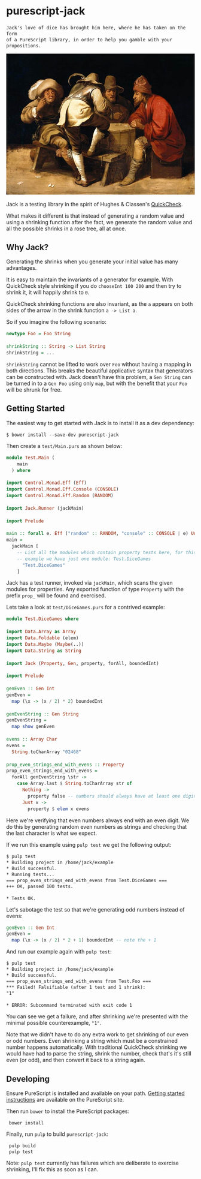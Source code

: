 # purescript-jack

```
Jack's love of dice has brought him here, where he has taken on the form
of a PureScript library, in order to help you gamble with your propositions.
```

![](img/dice.jpg)

Jack is a testing library in the spirit of Hughes & Classen's
[QuickCheck](http://www.cs.tufts.edu/~nr/cs257/archive/john-hughes/quick.pdf).

What makes it different is that instead of generating a random value and
using a shrinking function after the fact, we generate the random value
and all the possible shrinks in a rose tree, all at once.

## Why Jack?

Generating the shrinks when you generate your initial value has many
advantages.

It is easy to maintain the invariants of a generator for example. With
QuickCheck style shrinking if you do `chooseInt 100 200` and then try to
shrink it, it will happily shrink to `0`.

QuickCheck shrinking functions are also invariant, as the `a` appears on
both sides of the arrow in the shrink function `a -> List a`.

So if you imagine the following scenario:

```purescript
newtype Foo = Foo String

shrinkString :: String -> List String
shrinkString = ...
```

`shrinkString` cannot be lifted to work over `Foo` without having
a mapping in both directions. This breaks the beautiful applicative
syntax that generators can be constructed with. Jack doesn't have this
problem, a `Gen String` can be turned in to a `Gen Foo` using only
`map`, but with the benefit that your `Foo` will be shrunk for free.

## Getting Started

The easiest way to get started with Jack is to install it as a dev dependency:

```
$ bower install --save-dev purescript-jack
```

Then create a `test/Main.purs` as shown below:

```purescript
module Test.Main (
    main
  ) where

import Control.Monad.Eff (Eff)
import Control.Monad.Eff.Console (CONSOLE)
import Control.Monad.Eff.Random (RANDOM)

import Jack.Runner (jackMain)

import Prelude

main :: forall e. Eff ("random" :: RANDOM, "console" :: CONSOLE | e) Unit
main =
  jackMain [
    -- List all the modules which contain property tests here, for this
    -- example we have just one module: Test.DiceGames
      "Test.DiceGames"
    ]
```

Jack has a test runner, invoked via `jackMain`, which scans the given
modules for properties. Any exported function of type `Property` with
the prefix `prop_` will be found and exercised.

Lets take a look at `test/DiceGames.purs` for a contrived example:

```purescript
module Test.DiceGames where

import Data.Array as Array
import Data.Foldable (elem)
import Data.Maybe (Maybe(..))
import Data.String as String

import Jack (Property, Gen, property, forAll, boundedInt)

import Prelude

genEven :: Gen Int
genEven =
  map (\x -> (x / 2) * 2) boundedInt

genEvenString :: Gen String
genEvenString =
  map show genEven

evens :: Array Char
evens =
  String.toCharArray "02468"

prop_even_strings_end_with_evens :: Property
prop_even_strings_end_with_evens =
  forAll genEvenString \str ->
    case Array.last $ String.toCharArray str of
      Nothing ->
        property false -- numbers should always have at least one digit
      Just x ->
        property $ elem x evens
```

Here we're verifying that even numbers always end with an even digit. We
do this by generating random even numbers as strings and checking that
the last character is what we expect.

If we run this example using `pulp test` we get the following output:

```
$ pulp test
* Building project in /home/jack/example
* Build successful.
* Running tests...
=== prop_even_strings_end_with_evens from Test.DiceGames ===
+++ OK, passed 100 tests.

* Tests OK.
```

Let's sabotage the test so that we're generating odd numbers instead of
evens:

```purescript
genEven :: Gen Int
genEven =
  map (\x -> (x / 2) * 2 + 1) boundedInt -- note the + 1
```

And run our example again with `pulp test`:

```
$ pulp test
* Building project in /home/jack/example
* Build successful.
=== prop_even_strings_end_with_evens from Test.Foo ===
*** Failed! Falsifiable (after 1 test and 1 shrink):
"1"

* ERROR: Subcommand terminated with exit code 1
```

You can see we get a failure, and after shrinking we're presented with
the minimal possible counterexample, `"1"`.

Note that we didn't have to do any extra work to get shrinking of our
even or odd numbers. Even shrinking a string which must be a constrained
number happens automatically. With traditional QuickCheck shrinking we
would have had to parse the string, shrink the number, check that's it's
still even (or odd), and then convert it back to a string again.

## Developing

Ensure PureScript is installed and available on your path. [Getting
started instructions](http://www.purescript.org/learn/getting-started/)
are available on the PureScript site.

Then run `bower` to install the PureScript packages:

     bower install

Finally, run `pulp` to build `purescript-jack`:

     pulp build
     pulp test

Note: `pulp test` currently has failures which are deliberate to
exercise shrinking, I'll fix this as soon as I can.
